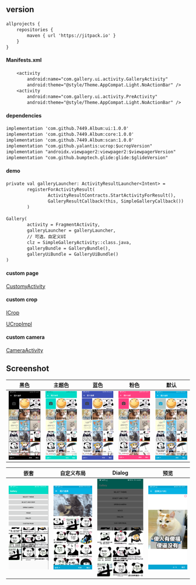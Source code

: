 ## version

	allprojects {
		repositories {
			maven { url 'https://jitpack.io' }
		}
	}

#### Manifests.xml

        <activity
            android:name="com.gallery.ui.activity.GalleryActivity"
            android:theme="@style/Theme.AppCompat.Light.NoActionBar" />
        <activity
            android:name="com.gallery.ui.activity.PreActivity"
            android:theme="@style/Theme.AppCompat.Light.NoActionBar" />
            
#### dependencies

    implementation 'com.github.7449.Album:ui:1.0.0'
    implementation 'com.github.7449.Album:core:1.0.0'
    implementation 'com.github.7449.Album:scan:1.0.0'
    implementation "com.github.yalantis:ucrop:$ucropVersion"
    implementation "androidx.viewpager2:viewpager2:$viewpagerVersion"
    implementation "com.github.bumptech.glide:glide:$glideVersion"
    
#### demo

    private val galleryLauncher: ActivityResultLauncher<Intent> =
            registerForActivityResult(
                    ActivityResultContracts.StartActivityForResult(), 
                    GalleryResultCallback(this, SimpleGalleryCallback())
            )

    Gallery(
            activity = FragmentActivity,
            galleryLauncher = galleryLauncher,
            // 可选，自定义UI
            clz = SimpleGalleryActivity::class.java,
            galleryBundle = GalleryBundle(),
            galleryUiBundle = GalleryUiBundle()
    )
    
    
#### custom page

  [CustomyActivity](./app/src/main/java/com/gallery/sample/custom/CustomPage.kt)
  
#### custom crop

  [ICrop](./core/src/main/java/com/gallery/core/crop/ICrop.kt)
  
  [UCropImpl](./sample/src/main/java/com/gallery/sample/crop/UCropImpl.kt)

#### custom camera

  [CameraActivity](./sample/src/main/java/com/gallery/sample/camera/CameraActivity.kt)

## Screenshot

| 黑色                                   | 主题色                                | 蓝色                              | 粉色                                  | 默认
| :----:                                | :----:                                |:----:                             | :----:                               | :----: 
| ![](./screenshot/gallery_black.png)   | ![](./screenshot/gallery_app.png)    | ![](./screenshot/gallery_blue.png) | ![](./screenshot/gallery_pink.png)   | ![](./screenshot/gallery_default.png)  

| 嵌套                                        | 自定义布局                                | Dialog                                | 预览                                  
| :----:                                      | :----:                                  |:----:                                 | :----:                               
| ![](./screenshot/gallery_combination.png)   | ![](./screenshot/gallery_banner.png)    | ![](./screenshot/gallery_dialog.png)  | ![](./screenshot/gallery_preview.png)  